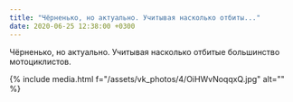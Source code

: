```yaml
---
title: "Чёрненько, но актуально. Учитывая насколько отбиты..."
date: 2020-06-25 12:38:00 +0300
---
```


Чёрненько, но актуально. Учитывая насколько отбитые большинство мотоциклистов.

{% include media.html f="/assets/vk_photos/4/OiHWvNoqqxQ.jpg" alt="" %}
